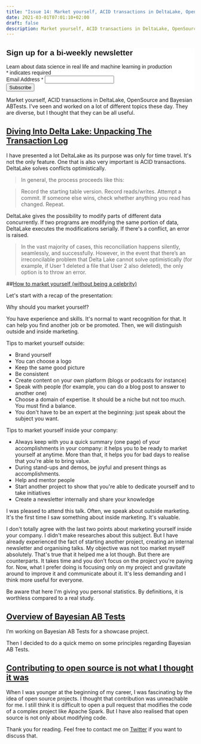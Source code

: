 ```yaml
---
title: "Issue 14: Market yourself, ACID transactions in DeltaLake, OpenSource and Bayesian ABTests"
date: 2021-03-01T07:01:10+02:00
draft: false
description: Market yourself, ACID transactions in DeltaLake, OpenSource and Bayesian ABTests
---
```


<!-- Begin Mailchimp Signup Form -->
<link href="//cdn-images.mailchimp.com/embedcode/classic-10_7.css" rel="stylesheet" type="text/css">
<style type="text/css">
	#mc_embed_signup{background:#fff; clear:left; font:14px Helvetica,Arial,sans-serif; }
	/* Add your own Mailchimp form style overrides in your site stylesheet or in this style block.
	   We recommend moving this block and the preceding CSS link to the HEAD of your HTML file. */
</style>
<div id="mc_embed_signup">
<form action="https://github.us7.list-manage.com/subscribe/post?u=2170356f90245aa31be7ff655&amp;id=aabf54b022" method="post" id="mc-embedded-subscribe-form" name="mc-embedded-subscribe-form" class="validate" target="_blank" novalidate>
    <div id="mc_embed_signup_scroll">
	<h2>Sign up for a bi-weekly newsletter</h2>
    <div>Learn about data science in real life and machine learning in production</div>
<div class="indicates-required"><span class="asterisk">*</span> indicates required</div>
<div class="mc-field-group">
	<label for="mce-EMAIL">Email Address  <span class="asterisk">*</span>
</label>
	<input type="email" value="" name="EMAIL" class="required email" id="mce-EMAIL">
</div>
	<div id="mce-responses" class="clear">
		<div class="response" id="mce-error-response" style="display:none"></div>
		<div class="response" id="mce-success-response" style="display:none"></div>
	</div>    <!-- real people should not fill this in and expect good things - do not remove this or risk form bot signups-->
    <div style="position: absolute; left: -5000px;" aria-hidden="true"><input type="text" name="b_2170356f90245aa31be7ff655_aabf54b022" tabindex="-1" value=""></div>
    <div class="clear"><input type="submit" value="Subscribe" name="subscribe" id="mc-embedded-subscribe" class="button"></div>
    </div>
</form>
</div>

Market yourself, ACID transactions in DeltaLake, OpenSource and Bayesian ABTests. I've seen and worked on a lot of different topics these day. They are diverse, but I thought that they can be all useful.

## [Diving Into Delta Lake: Unpacking The Transaction Log](https://databricks.com/blog/2019/08/21/diving-into-delta-lake-unpacking-the-transaction-log.html)

I have presented a lot DeltaLake as its purpose was only for time travel. It's not the only feature. One that is also very important is ACID transactions. 
DeltaLake solves conflicts optimistically. 

> In general, the process proceeds like this:

> Record the starting table version.
> Record reads/writes.
> Attempt a commit.
> If someone else wins, check whether anything you read has changed.
> Repeat.

DeltaLake gives the possibility to modify parts of different data concurrently. If two programs are modifying the same portion of data, DeltaLake executes the modifications serially. If there's a conflict, an error is raised.

> In the vast majority of cases, this reconciliation happens silently, seamlessly, and successfully. However, in the event that there’s an irreconcilable problem that Delta Lake cannot solve optimistically (for example, if User 1 deleted a file that User 2 also deleted), the only option is to throw an error.

##[How to market yourself (without being a celebrity)](https://www.youtube.com/watch?v=tkBCPqWKCL8)

Let's start with a recap of the presentation:

Why should you market yourself?

You have experience and skills. It's normal to want recognition for that.
It can help you find another job or be promoted. Then, we will distinguish outside and inside marketing.

Tips to market yourself outside:

- Brand yourself
- You can choose a logo
- Keep the same good picture
- Be consistent
- Create content on your own platform (blogs or podcasts for instance)
- Speak with people (for example, you can do a blog post to answer to another one)
- Choose a domain of expertise. It should be a niche but not too much. You must find a balance.
- You don't have to be an expert at the beginning: just speak about the subject you want.

Tips to market yourself inside your company:

- Always keep with you a quick summary (one page) of your accomplishments in your company: it helps you to be ready to market yourself at anytime. More than that, it helps you for bad days to realise that you're able to bring value. 
- During stand-ups and demos, be joyful and present things as accomplishments.
- Help and mentor people
- Start another project to show that you're able to dedicate yourself and to take initiatives
- Create a newsletter internally and share your knowledge

I was pleased to attend this talk. Often, we speak about outside marketing. It's the first time I saw something about inside marketing. It's valuable. 

I don't totally agree with the last two points about marketing yourself inside your company. I didn't make researches about this subject. But I have already experienced the fact of starting another project, creating an internal newsletter and organising talks. My objective was not too market myself absolutely. That's true that it helped me a lot though. But there are counterparts. It takes time and you don't focus on the project you're paying for. Now, what I prefer doing is focusing only on my project and gravitate around to improve it and communicate about it. It's less demanding and I think more useful for everyone.

Be aware that here I'm giving you personal statistics. By definitions, it is worthless compared to a real study.

## [Overview of Bayesian AB Tests](https://mlinreallife.github.io/posts/bayesian-ab-tests/)

I’m working on Bayesian AB Tests for a showcase project.

Then I decided to do a quick memo on some principles regarding Bayesian AB Tests.

## [Contributing to open source is not what I thought it was](https://mlinreallife.github.io/posts/bayesian-ab-tests/)

When I was younger at the beginning of my career, I was fascinating by the idea of open source projects. I thought that contribution was unreachable for me. I still think it is difficult to open a pull request that modifies the code of a complex project like Apache Spark. But I have also realised that open source is not only about modifying code.

Thank you for reading. Feel free to contact me on [Twitter](https://twitter.com/saby_nastasia) if you want to discuss that.
